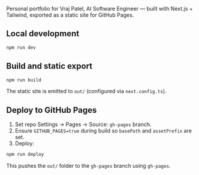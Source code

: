 Personal portfolio for Vraj Patel, AI Software Engineer — built with Next.js + Tailwind, exported as a static site for GitHub Pages.

## Local development

```bash
npm run dev
```

## Build and static export

```bash
npm run build
```

The static site is emitted to `out/` (configured via `next.config.ts`).

## Deploy to GitHub Pages

1. Set repo Settings → Pages → Source: `gh-pages` branch.
2. Ensure `GITHUB_PAGES=true` during build so `basePath` and `assetPrefix` are set.
3. Deploy:

```bash
npm run deploy
```

This pushes the `out/` folder to the `gh-pages` branch using `gh-pages`.
